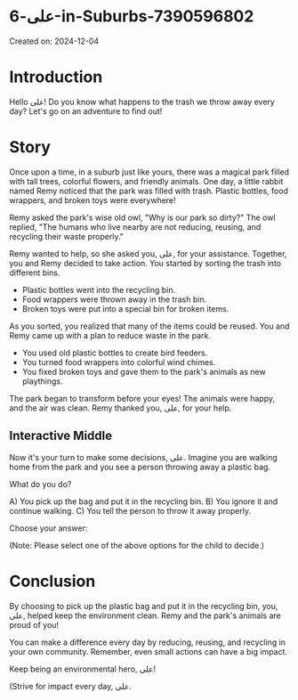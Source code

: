 # علی-6-in-Suburbs-7390596802

Created on: 2024-12-04

**Introduction**
====================================

Hello علی! Do you know what happens to the trash we throw away every day? Let's go on an adventure to find out!

**Story**
=======

Once upon a time, in a suburb just like yours, there was a magical park filled with tall trees, colorful flowers, and friendly animals. One day, a little rabbit named Remy noticed that the park was filled with trash. Plastic bottles, food wrappers, and broken toys were everywhere!

Remy asked the park's wise old owl, "Why is our park so dirty?" The owl replied, "The humans who live nearby are not reducing, reusing, and recycling their waste properly."

Remy wanted to help, so she asked you, علی, for your assistance. Together, you and Remy decided to take action. You started by sorting the trash into different bins.

*   Plastic bottles went into the recycling bin.
*   Food wrappers were thrown away in the trash bin.
*   Broken toys were put into a special bin for broken items.

As you sorted, you realized that many of the items could be reused. You and Remy came up with a plan to reduce waste in the park.

*   You used old plastic bottles to create bird feeders.
*   You turned food wrappers into colorful wind chimes.
*   You fixed broken toys and gave them to the park's animals as new playthings.

The park began to transform before your eyes! The animals were happy, and the air was clean. Remy thanked you, علی, for your help.

**Interactive Middle**
-------------------

Now it's your turn to make some decisions, علی. Imagine you are walking home from the park and you see a person throwing away a plastic bag.

What do you do?

A\) You pick up the bag and put it in the recycling bin.
B\) You ignore it and continue walking.
C\) You tell the person to throw it away properly.

Choose your answer:

(Note: Please select one of the above options for the child to decide.)

**Conclusion**
==========

By choosing to pick up the plastic bag and put it in the recycling bin, you, علی, helped keep the environment clean. Remy and the park's animals are proud of you!

You can make a difference every day by reducing, reusing, and recycling in your own community. Remember, even small actions can have a big impact.

Keep being an environmental hero, علی!

(Strive for impact every day, علی.